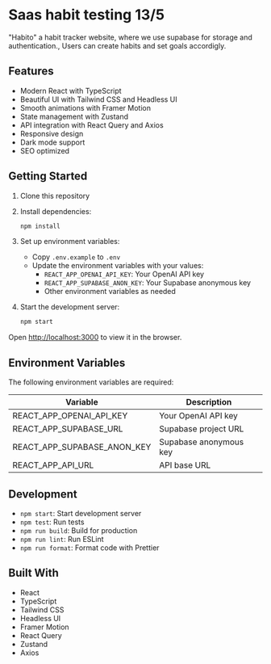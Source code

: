 # Saas habit testing 13/5

"Habito" a habit tracker website, where we use supabase for storage and authentication., Users can create habits and set goals accordigly.

## Features

- Modern React with TypeScript
- Beautiful UI with Tailwind CSS and Headless UI
- Smooth animations with Framer Motion
- State management with Zustand
- API integration with React Query and Axios
- Responsive design
- Dark mode support
- SEO optimized

## Getting Started

1. Clone this repository

2. Install dependencies:
   ```bash
   npm install
   ```

3. Set up environment variables:
   - Copy `.env.example` to `.env`
   - Update the environment variables with your values:
     - `REACT_APP_OPENAI_API_KEY`: Your OpenAI API key
     - `REACT_APP_SUPABASE_ANON_KEY`: Your Supabase anonymous key
     - Other environment variables as needed

4. Start the development server:
   ```bash
   npm start
   ```

Open [http://localhost:3000](http://localhost:3000) to view it in the browser.

## Environment Variables

The following environment variables are required:

| Variable | Description |
|----------|-------------|
| REACT_APP_OPENAI_API_KEY | Your OpenAI API key |
| REACT_APP_SUPABASE_URL | Supabase project URL |
| REACT_APP_SUPABASE_ANON_KEY | Supabase anonymous key |
| REACT_APP_API_URL | API base URL |

## Development

- `npm start`: Start development server
- `npm test`: Run tests
- `npm run build`: Build for production
- `npm run lint`: Run ESLint
- `npm run format`: Format code with Prettier

## Built With

- React
- TypeScript
- Tailwind CSS
- Headless UI
- Framer Motion
- React Query
- Zustand
- Axios
